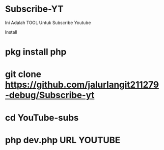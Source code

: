 # Subscribe-YT
Ini Adalah TOOL Untuk Subscribe Youtube

Install 
# pkg install php 
# git clone https://github.com/jalurlangit211279-debug/Subscribe-yt
# cd YouTube-subs
# php dev.php URL YOUTUBE
